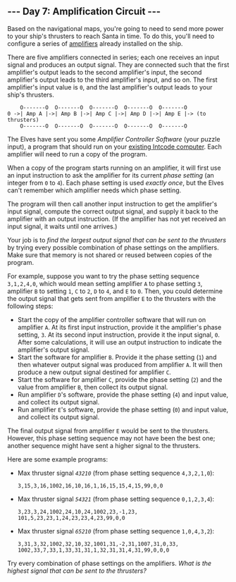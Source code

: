 <h2>--- Day 7: Amplification Circuit ---</h2><p>Based on the navigational maps, you're going to need to send more power to your ship's thrusters to reach Santa in time. To do this, you'll need to configure a series of <a href="https://en.wikipedia.org/wiki/Amplifier">amplifiers</a> already installed on the ship.</p>
<p>There are five <span title="As you can see, I know exactly how rockets work.">amplifiers connected in series</span>; each one receives an input signal and produces an output signal.  They are connected such that the first amplifier's output leads to the second amplifier's input, the second amplifier's output leads to the third amplifier's input, and so on.  The first amplifier's input value is <code>0</code>, and the last amplifier's output leads to your ship's thrusters.</p>
<pre><code>    O-------O  O-------O  O-------O  O-------O  O-------O
0 -&gt;| Amp A |-&gt;| Amp B |-&gt;| Amp C |-&gt;| Amp D |-&gt;| Amp E |-&gt; (to thrusters)
    O-------O  O-------O  O-------O  O-------O  O-------O
</code></pre>
<p>The Elves have sent you some <em>Amplifier Controller Software</em> (your puzzle input), a program that should run on your <a href="https://github.com/cedmax/advent-of-code/tree/main/2019/5">existing Intcode computer</a>. Each amplifier will need to run a copy of the program.</p>
<p>When a copy of the program starts running on an amplifier, it will first use an input instruction to ask the amplifier for its current <em>phase setting</em> (an integer from <code>0</code> to <code>4</code>). Each phase setting is used <em>exactly once</em>, but the Elves can't remember which amplifier needs which phase setting.</p>
<p>The program will then call another input instruction to get the amplifier's input signal, compute the correct output signal, and supply it back to the amplifier with an output instruction. (If the amplifier has not yet received an input signal, it waits until one arrives.)</p>
<p>Your job is to <em>find the largest output signal that can be sent to the thrusters</em> by trying every possible combination of phase settings on the amplifiers. Make sure that memory is not shared or reused between copies of the program.</p>
<p>For example, suppose you want to try the phase setting sequence <code>3,1,2,4,0</code>, which would mean setting amplifier <code>A</code> to phase setting <code>3</code>, amplifier <code>B</code> to setting <code>1</code>, <code>C</code> to <code>2</code>, <code>D</code> to <code>4</code>, and <code>E</code> to <code>0</code>. Then, you could determine the output signal that gets sent from amplifier <code>E</code> to the thrusters with the following steps:</p>
<ul>
<li>Start the copy of the amplifier controller software that will run on amplifier <code>A</code>. At its first input instruction, provide it the amplifier's phase setting, <code>3</code>.  At its second input instruction, provide it the input signal, <code>0</code>.  After some calculations, it will use an output instruction to indicate the amplifier's output signal.</li>
<li>Start the software for amplifier <code>B</code>. Provide it the phase setting (<code>1</code>) and then whatever output signal was produced from amplifier <code>A</code>. It will then produce a new output signal destined for amplifier <code>C</code>.</li>
<li>Start the software for amplifier <code>C</code>, provide the phase setting (<code>2</code>) and the value from amplifier <code>B</code>, then collect its output signal.</li>
<li>Run amplifier <code>D</code>'s software, provide the phase setting (<code>4</code>) and input value, and collect its output signal.</li>
<li>Run amplifier <code>E</code>'s software, provide the phase setting (<code>0</code>) and input value, and collect its output signal.</li>
</ul>
<p>The final output signal from amplifier <code>E</code> would be sent to the thrusters. However, this phase setting sequence may not have been the best one; another sequence might have sent a higher signal to the thrusters.</p>
<p>Here are some example programs:</p>
<ul>
<li><p>Max thruster signal <em><code>43210</code></em> (from phase setting sequence <code>4,3,2,1,0</code>):</p><pre><code>3,15,3,16,1002,16,10,16,1,16,15,15,4,15,99,0,0</code></pre></li>
<li><p>Max thruster signal <em><code>54321</code></em> (from phase setting sequence <code>0,1,2,3,4</code>):</p><pre><code>3,23,3,24,1002,24,10,24,1002,23,-1,23,<br>101,5,23,23,1,24,23,23,4,23,99,0,0</code></pre></li>
<li><p>Max thruster signal <em><code>65210</code></em> (from phase setting sequence <code>1,0,4,3,2</code>):</p><pre><code>3,31,3,32,1002,32,10,32,1001,31,-2,31,1007,31,0,33,<br>1002,33,7,33,1,33,31,31,1,32,31,31,4,31,99,0,0,0</code></pre></li>
</ul>
<p>Try every combination of phase settings on the amplifiers.  <em>What is the highest signal that can be sent to the thrusters?</em></p>
